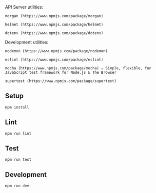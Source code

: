 API Server utilities:

`morgan (https://www.npmjs.com/package/morgan)`

`helmet (https://www.npmjs.com/package/helmet)`

`dotenv (https://www.npmjs.com/package/dotenv)`

Development utilities:

`nodemon (https://www.npmjs.com/package/nodemon)`

`eslint (https://www.npmjs.com/package/eslint)`

`mocha (https://www.npmjs.com/package/mocha) ☕️ Simple, flexible, fun JavaScript test framework for Node.js & The Browser`

`supertest (https://www.npmjs.com/package/supertest)`

## Setup

```
npm install
```

## Lint

```
npm run lint
```

## Test

```
npm run test
```

## Development

```
npm run dev
```
